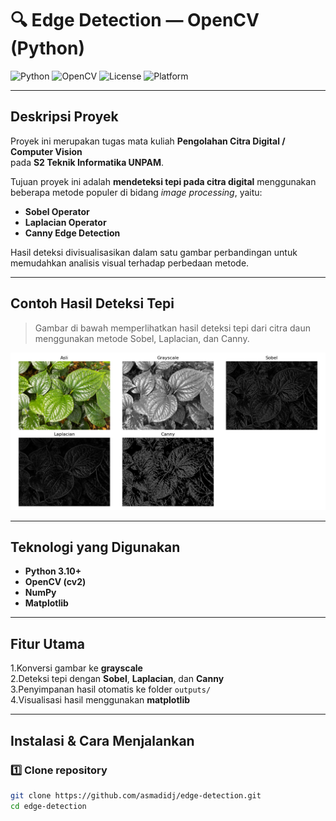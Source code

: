 # 🔍 Edge Detection — OpenCV (Python)

![Python](https://img.shields.io/badge/Python-3.10%2B-blue?logo=python)
![OpenCV](https://img.shields.io/badge/OpenCV-4.x-green?logo=opencv)
![License](https://img.shields.io/badge/License-MIT-yellow.svg)
![Platform](https://img.shields.io/badge/Platform-Windows%2010%20%7C%20Anaconda%20%7C%20VSCode-lightgrey)

---

## Deskripsi Proyek
Proyek ini merupakan tugas mata kuliah **Pengolahan Citra Digital / Computer Vision**  
pada **S2 Teknik Informatika UNPAM**.

Tujuan proyek ini adalah **mendeteksi tepi pada citra digital** menggunakan beberapa metode populer di bidang *image processing*, yaitu:
- **Sobel Operator**
- **Laplacian Operator**
- **Canny Edge Detection**

Hasil deteksi divisualisasikan dalam satu gambar perbandingan untuk memudahkan analisis visual terhadap perbedaan metode.

---

## Contoh Hasil Deteksi Tepi
> Gambar di bawah memperlihatkan hasil deteksi tepi dari citra daun menggunakan metode Sobel, Laplacian, dan Canny.

![Contoh Output](docs/gambar_comparison.png)

---

## Teknologi yang Digunakan
- **Python 3.10+**
- **OpenCV (cv2)**
- **NumPy**
- **Matplotlib**

---

## Fitur Utama
1.Konversi gambar ke **grayscale**  
2.Deteksi tepi dengan **Sobel**, **Laplacian**, dan **Canny**  
3.Penyimpanan hasil otomatis ke folder `outputs/`  
4.Visualisasi hasil menggunakan **matplotlib**

---

## Instalasi & Cara Menjalankan

### 1️⃣ Clone repository
```bash
git clone https://github.com/asmadidj/edge-detection.git
cd edge-detection
